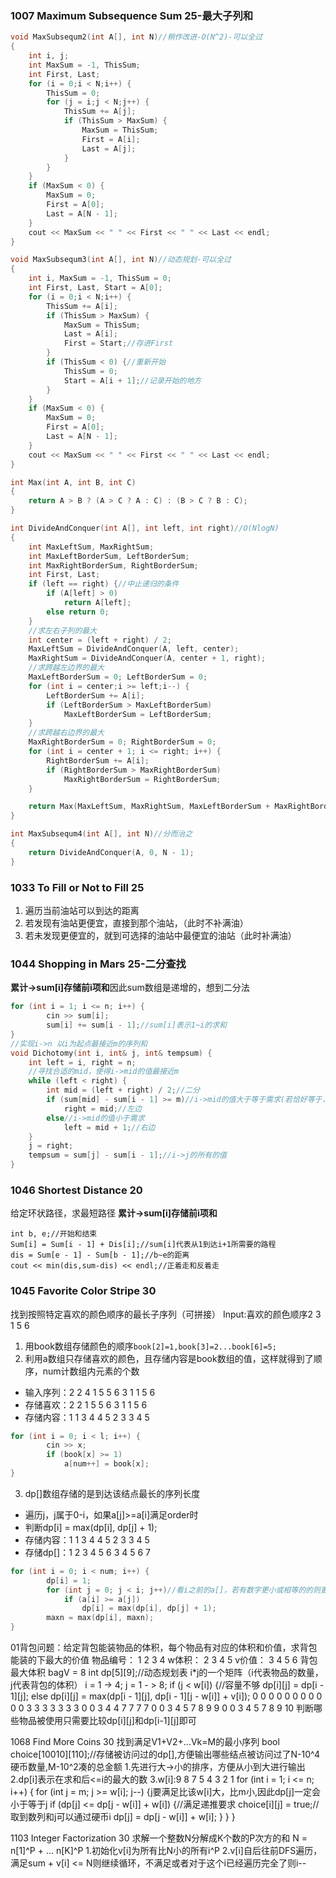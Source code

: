 
### 1007 Maximum Subsequence Sum 25-最大子列和
```C++
void MaxSubsequm2(int A[], int N)//稍作改进-O(N^2)-可以全过
{
	int i, j;
	int MaxSum = -1, ThisSum;
	int First, Last;
	for (i = 0;i < N;i++) {
		ThisSum = 0;
		for (j = i;j < N;j++) {
			ThisSum += A[j];
			if (ThisSum > MaxSum) {
				MaxSum = ThisSum;
				First = A[i];
				Last = A[j];
			}
		}
	}
	if (MaxSum < 0) {
		MaxSum = 0;
		First = A[0];
		Last = A[N - 1];
	}
	cout << MaxSum << " " << First << " " << Last << endl;
}
```
```C++
void MaxSubsequm3(int A[], int N)//动态规划-可以全过
{
	int i, MaxSum = -1, ThisSum = 0;
	int First, Last, Start = A[0];
	for (i = 0;i < N;i++) {
		ThisSum += A[i];
		if (ThisSum > MaxSum) {
			MaxSum = ThisSum;
			Last = A[i];
			First = Start;//存进First
		}
		if (ThisSum < 0) {//重新开始
			ThisSum = 0;
			Start = A[i + 1];//记录开始的地方
		}
	}
	if (MaxSum < 0) {
		MaxSum = 0;
		First = A[0];
		Last = A[N - 1];
	}
	cout << MaxSum << " " << First << " " << Last << endl;
}
```
```C++
int Max(int A, int B, int C)
{
	return A > B ? (A > C ? A : C) : (B > C ? B : C);
}

int DivideAndConquer(int A[], int left, int right)//O(NlogN)
{
	int MaxLeftSum, MaxRightSum;
	int MaxLeftBorderSum, LeftBorderSum;
	int MaxRightBorderSum, RightBorderSum;
	int First, Last;
	if (left == right) {//中止递归的条件
		if (A[left] > 0)
			return A[left];
		else return 0;
	}
	//求左右子列的最大
	int center = (left + right) / 2;
	MaxLeftSum = DivideAndConquer(A, left, center);
	MaxRightSum = DivideAndConquer(A, center + 1, right);
	//求跨越左边界的最大
	MaxLeftBorderSum = 0; LeftBorderSum = 0;
	for (int i = center;i >= left;i--) {
		LeftBorderSum += A[i];
		if (LeftBorderSum > MaxLeftBorderSum)
			MaxLeftBorderSum = LeftBorderSum;
	}
	//求跨越右边界的最大
	MaxRightBorderSum = 0; RightBorderSum = 0;
	for (int i = center + 1; i <= right; i++) {
		RightBorderSum += A[i];
		if (RightBorderSum > MaxRightBorderSum)
			MaxRightBorderSum = RightBorderSum;
	}

	return Max(MaxLeftSum, MaxRightSum, MaxLeftBorderSum + MaxRightBorderSum);
}

int MaxSubsequm4(int A[], int N)//分而治之
{
	return DivideAndConquer(A, 0, N - 1);
}
```

### 1033 To Fill or Not to Fill 25
 1. 遍历当前油站可以到达的距离
 2. 若发现有油站更便宜，直接到那个油站，（此时不补满油）
 3. 若未发现更便宜的，就到可选择的油站中最便宜的油站（此时补满油）

### 1044 Shopping in Mars 25-二分查找
**累计->sum[i]存储前i项和**因此sum数组是递增的，想到二分法
```C++
for (int i = 1; i <= n; i++) {
        cin >> sum[i];
        sum[i] += sum[i - 1];//sum[i]表示1~i的求和
}
//实现i->n 以i为起点最接近m的序列和
void Dichotomy(int i, int& j, int& tempsum) {
    int left = i, right = n;
    //寻找合适的mid，使得i->mid的值最接近m
    while (left < right) {
        int mid = (left + right) / 2;//二分
        if (sum[mid] - sum[i - 1] >= m)//i->mid的值大于等于需求(若恰好等于，在二分结束前right都不会变)
            right = mid;//左边
        else//i->mid的值小于需求
            left = mid + 1;//右边
    }
    j = right;
    tempsum = sum[j] - sum[i - 1];//i->j的所有的值
}
```
### 1046 Shortest Distance 20
给定环状路径，求最短路径
**累计->sum[i]存储前i项和**
```C+++
int b, e;//开始和结束
Sum[i] = Sum[i - 1] + Dis[i];//sum[i]代表从1到达i+1所需要的路程
dis = Sum[e - 1] - Sum[b - 1];//b~e的距离
cout << min(dis,sum-dis) << endl;//正着走和反着走
```
### 1045 Favorite Color Stripe 30
找到按照特定喜欢的颜色顺序的最长子序列（可拼接）
Input:喜欢的颜色顺序2 3 1 5 6
 1. 用book数组存储颜色的顺序`book[2]=1,book[3]=2...book[6]=5;`
 2. 利用a数组只存储喜欢的颜色，且存储内容是book数组的值，这样就得到了顺序，num计数组内元素的个数
- 输入序列：2 2 4 1 5 5 6 3 1 1 5 6
- 存储喜欢：2 2 1 5 5 6 3 1 1 5 6
- 存储内容：1 1 3 4 4 5 2 3 3 4 5
```C++
for (int i = 0; i < l; i++) {
        cin >> x;
        if (book[x] >= 1)
            a[num++] = book[x];
}
```
 3. dp[]数组存储的是到达该结点最长的序列长度
- 遍历j，j属于0-i，如果a[j]>=a[i]满足order时
- 判断dp[i] = max(dp[i], dp[j] + 1);
- 存储内容：1 1 3 4 4 5 2 3 3 4 5
- 存储dp[]：1 2 3 4 5 6 3 4 5 6 7
```C++
for (int i = 0; i < num; i++) {
        dp[i] = 1;
        for (int j = 0; j < i; j++)//看i之前的a[]，若有数字更小或相等的的则更新dp[i](dp[i]按顺序1、2、3这样加上去)
            if (a[i] >= a[j])
                dp[i] = max(dp[i], dp[j] + 1);
        maxn = max(dp[i], maxn);
}
```
01背包问题：给定背包能装物品的体积，每个物品有对应的体积和价值，求背包能装的下最大的价值
物品编号： 1 2 3 4
w体积：    2 3 4 5
v价值：    3 4 5 6
背包最大体积 bagV = 8
int dp[5][9];//动态规划表 i*j的一个矩阵（i代表物品的数量，j代表背包的体积）
i = 1 -> 4; j = 1 - > 8;
if (j < w[i]) {//容量不够
        dp[i][j] = dp[i - 1][j];
else
        dp[i][j] = max(dp[i - 1][j], dp[i - 1][j - w[i]] + v[i]);
0 0 0 0 0 0 0 0 0
0 0 3 3 3 3 3 3 3
0 0 3 4 4 7 7 7 7
0 0 3 4 5 7 8 9 9
0 0 3 4 5 7 8 9 10
判断哪些物品被使用只需要比较dp[i][j]和dp[i-1][j]即可

1068 Find More Coins 30
找到满足V1+V2+...Vk=M的最小序列
bool choice[10010][110];//存储被访问过的dp[],方便输出哪些结点被访问过了N-10^4硬币数量,M-10^2凑的总金额
1.先进行大->小的排序，方便从小到大进行输出
2.dp[i]表示在求和后<=i的最大的数
3.w[i]:9 8 7 5 4 3 2 1
for (int i = 1; i <= n; i++) {
        for (int j = m; j >= w[i]; j--) {j要满足比该w[i]大，比m小,因此dp[j]一定会小于等于j
            if (dp[j] <= dp[j - w[i]] + w[i]) {//满足递推要求
                choice[i][j] = true;//取到数列和j可以通过硬币i
                dp[j] = dp[j - w[i]] + w[i];
            }
        }
    }

1103 Integer Factorization 30
求解一个整数N分解成K个数的P次方的和 N = n[1]^P + ... n[K]^P
1.初始化v[i]为所有比N小的所有i^P
2.v[i]自后往前DFS遍历，满足sum + v[i] <= N则继续循环，不满足或者对于这个i已经遍历完全了则i--
